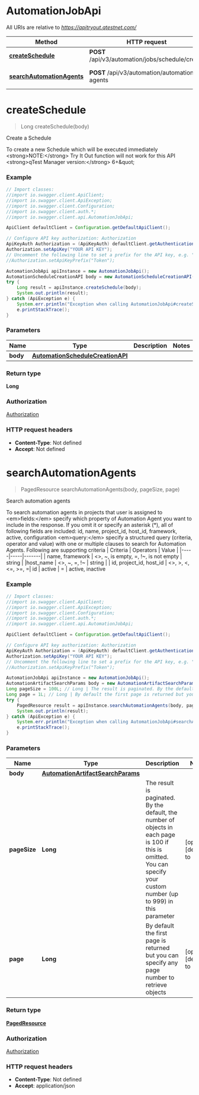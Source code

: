 # AutomationJobApi

All URIs are relative to *https://apitryout.qtestnet.com/*

Method | HTTP request | Description
------------- | ------------- | -------------
[**createSchedule**](AutomationJobApi.md#createSchedule) | **POST** /api/v3/automation/jobs/schedule/create | Create a Schedule
[**searchAutomationAgents**](AutomationJobApi.md#searchAutomationAgents) | **POST** /api/v3/automation/automation-agents | Search automation agents


<a name="createSchedule"></a>
# **createSchedule**
> Long createSchedule(body)

Create a Schedule

To create a new Schedule which will be executed immediately  &lt;strong&gt;NOTE:&lt;/strong&gt; Try It Out function will not work for this API  &lt;strong&gt;qTest Manager version:&lt;/strong&gt; 6+\&quot;

### Example
```java
// Import classes:
//import io.swagger.client.ApiClient;
//import io.swagger.client.ApiException;
//import io.swagger.client.Configuration;
//import io.swagger.client.auth.*;
//import io.swagger.client.api.AutomationJobApi;

ApiClient defaultClient = Configuration.getDefaultApiClient();

// Configure API key authorization: Authorization
ApiKeyAuth Authorization = (ApiKeyAuth) defaultClient.getAuthentication("Authorization");
Authorization.setApiKey("YOUR API KEY");
// Uncomment the following line to set a prefix for the API key, e.g. "Token" (defaults to null)
//Authorization.setApiKeyPrefix("Token");

AutomationJobApi apiInstance = new AutomationJobApi();
AutomationScheduleCreationAPI body = new AutomationScheduleCreationAPI(); // AutomationScheduleCreationAPI | 
try {
    Long result = apiInstance.createSchedule(body);
    System.out.println(result);
} catch (ApiException e) {
    System.err.println("Exception when calling AutomationJobApi#createSchedule");
    e.printStackTrace();
}
```

### Parameters

Name | Type | Description  | Notes
------------- | ------------- | ------------- | -------------
 **body** | [**AutomationScheduleCreationAPI**](AutomationScheduleCreationAPI.md)|  |

### Return type

**Long**

### Authorization

[Authorization](../README.md#Authorization)

### HTTP request headers

 - **Content-Type**: Not defined
 - **Accept**: Not defined

<a name="searchAutomationAgents"></a>
# **searchAutomationAgents**
> PagedResource searchAutomationAgents(body, pageSize, page)

Search automation agents

To search automation agents in projects that user is assigned to   &lt;em&gt;fields:&lt;/em&gt; specify which property of Automation Agent you want to include in the response. If you omit it or specify an asterisk (*), all of following fields are included: id, name, project_id, host_id, framework, active, configuration   &lt;em&gt;query:&lt;/em&gt; specify a structured query (criteria, operator and value) with one or multiple clauses to search for Automation Agents. Following are supporting criteria  | Criteria | Operators | Value | |-----|-----|-------| | name, framework   |  &lt;&gt;, ~, is empty, &#x3D;, !~, is not empty   | string     |  |host_name | &lt;&gt;, ~, &#x3D;, !~ | string |  | id, project_id, host_id | &lt;&gt;, &gt;, &lt;, &lt;&#x3D;, &gt;&#x3D;, &#x3D;| id   | active | &#x3D; | active, inactive  

### Example
```java
// Import classes:
//import io.swagger.client.ApiClient;
//import io.swagger.client.ApiException;
//import io.swagger.client.Configuration;
//import io.swagger.client.auth.*;
//import io.swagger.client.api.AutomationJobApi;

ApiClient defaultClient = Configuration.getDefaultApiClient();

// Configure API key authorization: Authorization
ApiKeyAuth Authorization = (ApiKeyAuth) defaultClient.getAuthentication("Authorization");
Authorization.setApiKey("YOUR API KEY");
// Uncomment the following line to set a prefix for the API key, e.g. "Token" (defaults to null)
//Authorization.setApiKeyPrefix("Token");

AutomationJobApi apiInstance = new AutomationJobApi();
AutomationArtifactSearchParams body = new AutomationArtifactSearchParams(); // AutomationArtifactSearchParams | 
Long pageSize = 100L; // Long | The result is paginated. By the default, the number of objects in each page is 100 if this is omitted. You can specify your custom number (up to 999) in this parameter
Long page = 1L; // Long | By default the first page is returned but you can specify any page number to retrieve objects
try {
    PagedResource result = apiInstance.searchAutomationAgents(body, pageSize, page);
    System.out.println(result);
} catch (ApiException e) {
    System.err.println("Exception when calling AutomationJobApi#searchAutomationAgents");
    e.printStackTrace();
}
```

### Parameters

Name | Type | Description  | Notes
------------- | ------------- | ------------- | -------------
 **body** | [**AutomationArtifactSearchParams**](AutomationArtifactSearchParams.md)|  |
 **pageSize** | **Long**| The result is paginated. By the default, the number of objects in each page is 100 if this is omitted. You can specify your custom number (up to 999) in this parameter | [optional] [default to 100]
 **page** | **Long**| By default the first page is returned but you can specify any page number to retrieve objects | [optional] [default to 1]

### Return type

[**PagedResource**](PagedResource.md)

### Authorization

[Authorization](../README.md#Authorization)

### HTTP request headers

 - **Content-Type**: Not defined
 - **Accept**: application/json

